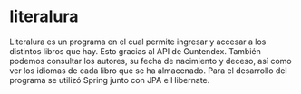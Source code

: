 # literalura
Literalura es un programa en el cual permite ingresar y accesar a los distintos libros que hay. Esto gracias al API de Guntendex. También podemos consultar los autores, su fecha de nacimiento y deceso, así como ver los idiomas de cada libro que se ha almacenado. Para el desarrollo del programa se utilizó Spring junto con JPA e Hibernate.
